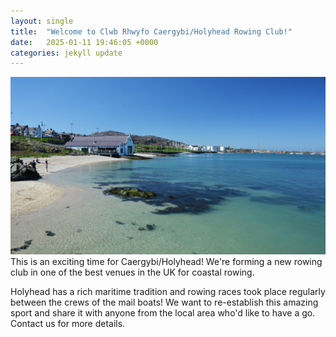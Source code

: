 ```yaml
---
layout: single
title:  "Welcome to Clwb Rhwyfo Caergybi/Holyhead Rowing Club!"
date:   2025-01-11 19:46:05 +0000
categories: jekyll update
---
```

![Newry Beach](docs/assets/images/newry-beach-and-harbourfront-w1920h1080.jpg)
This is an exciting time for Caergybi/Holyhead! We're forming a new rowing club in one of the best venues in the UK for coastal rowing.

<p>Holyhead has a rich maritime tradition and rowing races took place regularly between the crews of the mail boats! We want to re-establish this amazing sport and share it with anyone from the local area who'd like to have a go. Contact us for more details.</p>

